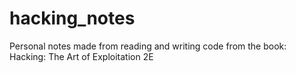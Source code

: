 # hacking_notes
Personal notes made from reading and writing code from the book: Hacking: The Art of Exploitation 2E
